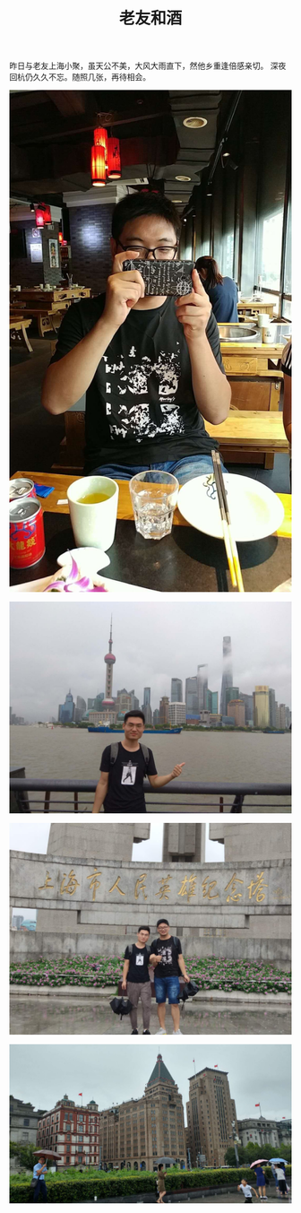 ﻿---
layout: post
title: 老友和酒
category: 生活
description: 他乡重逢
---
  昨日与老友上海小聚，虽天公不美，大风大雨直下，然他乡重逢倍感亲切。
  深夜回杭仍久久不忘。随照几张，再待相会。

![老友和酒](/images/2018-08-13-old-friends/1.jpg)

![老友和酒](/images/2018-08-13-old-friends/2.jpg)

![老友和酒](/images/2018-08-13-old-friends/3.jpg)

![老友和酒](/images/2018-08-13-old-friends/4.jpg)

